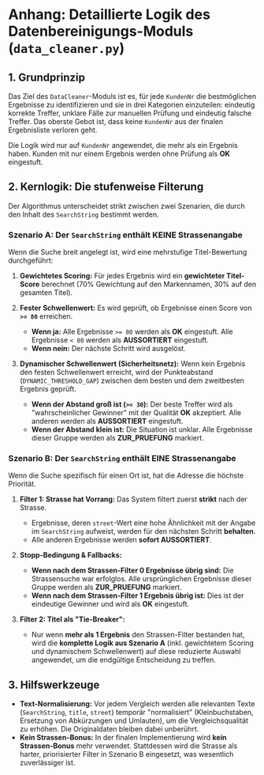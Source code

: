 # Anhang: Detaillierte Logik des Datenbereinigungs-Moduls (`data_cleaner.py`)

## 1. Grundprinzip

Das Ziel des `DataCleaner`-Moduls ist es, für jede `KundenNr` die bestmöglichen Ergebnisse zu identifizieren und sie in drei Kategorien einzuteilen: eindeutig korrekte Treffer, unklare Fälle zur manuellen Prüfung und eindeutig falsche Treffer. Das oberste Gebot ist, dass keine `KundenNr` aus der finalen Ergebnisliste verloren geht.

Die Logik wird nur auf `KundenNr` angewendet, die mehr als ein Ergebnis haben. Kunden mit nur einem Ergebnis werden ohne Prüfung als **OK** eingestuft.

## 2. Kernlogik: Die stufenweise Filterung

Der Algorithmus unterscheidet strikt zwischen zwei Szenarien, die durch den Inhalt des `SearchString` bestimmt werden.

### Szenario A: Der `SearchString` enthält KEINE Strassenangabe

Wenn die Suche breit angelegt ist, wird eine mehrstufige Titel-Bewertung durchgeführt:

1. **Gewichtetes Scoring:** Für jedes Ergebnis wird ein **gewichteter Titel-Score** berechnet (70% Gewichtung auf den Markennamen, 30% auf den gesamten Titel).

2. **Fester Schwellenwert:** Es wird geprüft, ob Ergebnisse einen Score von **`>= 80`** erreichen.
    * **Wenn ja:** Alle Ergebnisse `>= 80` werden als **OK** eingestuft. Alle Ergebnisse `< 80` werden als **AUSSORTIERT** eingestuft.
    * **Wenn nein:** Der nächste Schritt wird ausgelöst.

3. **Dynamischer Schwellenwert (Sicherheitsnetz):** Wenn kein Ergebnis den festen Schwellenwert erreicht, wird der Punkteabstand (`DYNAMIC_THRESHOLD_GAP`) zwischen dem besten und dem zweitbesten Ergebnis geprüft.
    * **Wenn der Abstand groß ist (`>= 30`):** Der beste Treffer wird als "wahrscheinlicher Gewinner" mit der Qualität **OK** akzeptiert. Alle anderen werden als **AUSSORTIERT** eingestuft.
    * **Wenn der Abstand klein ist:** Die Situation ist unklar. Alle Ergebnisse dieser Gruppe werden als **ZUR_PRUEFUNG** markiert.

### Szenario B: Der `SearchString` enthält EINE Strassenangabe

Wenn die Suche spezifisch für einen Ort ist, hat die Adresse die höchste Priorität.

1. **Filter 1: Strasse hat Vorrang:** Das System filtert zuerst **strikt** nach der Strasse.
    * Ergebnisse, deren `street`-Wert eine hohe Ähnlichkeit mit der Angabe im `SearchString` aufweist, werden für den nächsten Schritt **behalten**.
    * Alle anderen Ergebnisse werden **sofort AUSSORTIERT**.

2. **Stopp-Bedingung & Fallbacks:**
    * **Wenn nach dem Strassen-Filter 0 Ergebnisse übrig sind:** Die Strassensuche war erfolglos. Alle ursprünglichen Ergebnisse dieser Gruppe werden als **ZUR_PRUEFUNG** markiert.
    * **Wenn nach dem Strassen-Filter 1 Ergebnis übrig ist:** Dies ist der eindeutige Gewinner und wird als **OK** eingestuft.

3. **Filter 2: Titel als "Tie-Breaker":**
    * Nur wenn **mehr als 1 Ergebnis** den Strassen-Filter bestanden hat, wird die **komplette Logik aus Szenario A** (inkl. gewichtetem Scoring und dynamischem Schwellenwert) auf diese reduzierte Auswahl angewendet, um die endgültige Entscheidung zu treffen.

## 3. Hilfswerkzeuge

* **Text-Normalisierung:** Vor jedem Vergleich werden alle relevanten Texte (`SearchString`, `title`, `street`) temporär "normalisiert" (Kleinbuchstaben, Ersetzung von Abkürzungen und Umlauten), um die Vergleichsqualität zu erhöhen. Die Originaldaten bleiben dabei unberührt.
* **Kein Strassen-Bonus:** In der finalen Implementierung wird **kein Strassen-Bonus** mehr verwendet. Stattdessen wird die Strasse als harter, priorisierter Filter in Szenario B eingesetzt, was wesentlich zuverlässiger ist.